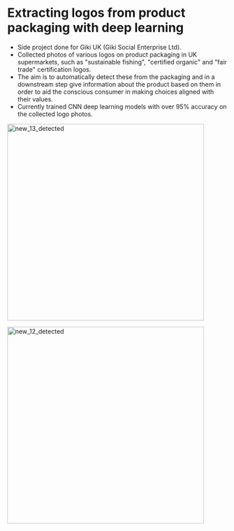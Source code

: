 # Extracting logos from product packaging with deep learning
- Side project done for Giki UK (Giki Social Enterprise Ltd).
- Collected photos of various logos on product packaging in UK supermarkets, such as "sustainable fishing", "certified organic" and "fair trade" certification logos. 
- The aim is to automatically detect these from the packaging and in a downstream step give information about the product based on them in order to aid the conscious consumer in making choices aligned with their values. 
- Currently trained CNN deep learning models with over 95% accuracy on the collected logo photos. 

<a data-flickr-embed="true" href="https://www.flickr.com/photos/192110190@N06/50971849808/in/dateposted-public/" title="new_13_detected"><img src="https://live.staticflickr.com/65535/50971849808_759c69d7a9_z.jpg" height="450" alt="new_13_detected"></a>

<a data-flickr-embed="true" href="https://www.flickr.com/photos/192110190@N06/50972646952/in/dateposted-public/" title="new_12_detected"><img src="https://live.staticflickr.com/65535/50972646952_ea687f85f8_z.jpg" height="450" alt="new_12_detected"></a>

